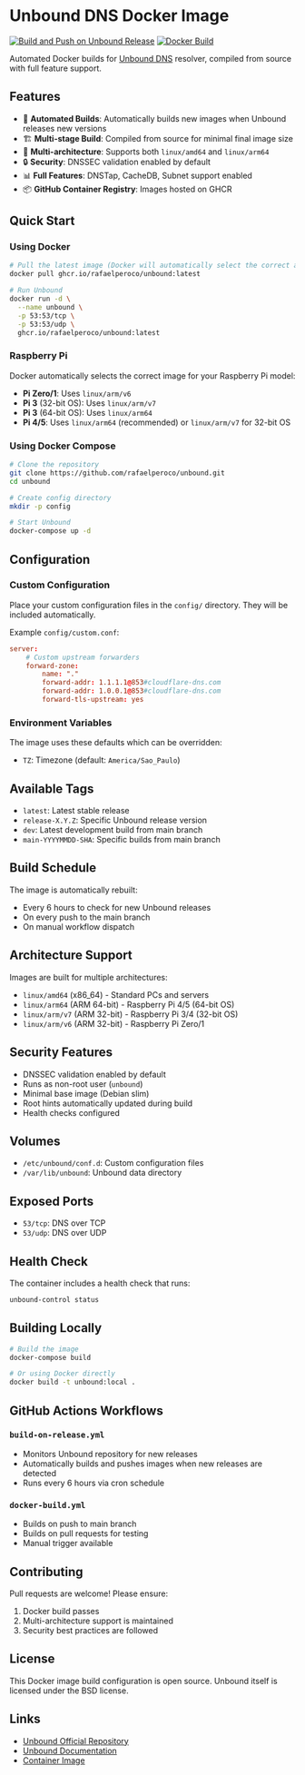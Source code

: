 # Unbound DNS Docker Image

[![Build and Push on Unbound Release](https://github.com/rafaelperoco/unbound/actions/workflows/build-on-release.yml/badge.svg)](https://github.com/rafaelperoco/unbound/actions/workflows/build-on-release.yml)
[![Docker Build](https://github.com/rafaelperoco/unbound/actions/workflows/docker-build.yml/badge.svg)](https://github.com/rafaelperoco/unbound/actions/workflows/docker-build.yml)

Automated Docker builds for [Unbound DNS](https://github.com/NLnetLabs/unbound) resolver, compiled from source with full feature support.

## Features

- 🚀 **Automated Builds**: Automatically builds new images when Unbound releases new versions
- 🏗️ **Multi-stage Build**: Compiled from source for minimal final image size
- 🔄 **Multi-architecture**: Supports both `linux/amd64` and `linux/arm64`
- 🔒 **Security**: DNSSEC validation enabled by default
- 📊 **Full Features**: DNSTap, CacheDB, Subnet support enabled
- 📦 **GitHub Container Registry**: Images hosted on GHCR

## Quick Start

### Using Docker

```bash
# Pull the latest image (Docker will automatically select the correct architecture)
docker pull ghcr.io/rafaelperoco/unbound:latest

# Run Unbound
docker run -d \
  --name unbound \
  -p 53:53/tcp \
  -p 53:53/udp \
  ghcr.io/rafaelperoco/unbound:latest
```

### Raspberry Pi

Docker automatically selects the correct image for your Raspberry Pi model:
- **Pi Zero/1**: Uses `linux/arm/v6`
- **Pi 3** (32-bit OS): Uses `linux/arm/v7`
- **Pi 3** (64-bit OS): Uses `linux/arm64`
- **Pi 4/5**: Uses `linux/arm64` (recommended) or `linux/arm/v7` for 32-bit OS

### Using Docker Compose

```bash
# Clone the repository
git clone https://github.com/rafaelperoco/unbound.git
cd unbound

# Create config directory
mkdir -p config

# Start Unbound
docker-compose up -d
```

## Configuration

### Custom Configuration

Place your custom configuration files in the `config/` directory. They will be included automatically.

Example `config/custom.conf`:
```conf
server:
    # Custom upstream forwarders
    forward-zone:
        name: "."
        forward-addr: 1.1.1.1@853#cloudflare-dns.com
        forward-addr: 1.0.0.1@853#cloudflare-dns.com
        forward-tls-upstream: yes
```

### Environment Variables

The image uses these defaults which can be overridden:

- `TZ`: Timezone (default: `America/Sao_Paulo`)

## Available Tags

- `latest`: Latest stable release
- `release-X.Y.Z`: Specific Unbound release version
- `dev`: Latest development build from main branch
- `main-YYYYMMDD-SHA`: Specific builds from main branch

## Build Schedule

The image is automatically rebuilt:
- Every 6 hours to check for new Unbound releases
- On every push to the main branch
- On manual workflow dispatch

## Architecture Support

Images are built for multiple architectures:
- `linux/amd64` (x86_64) - Standard PCs and servers
- `linux/arm64` (ARM 64-bit) - Raspberry Pi 4/5 (64-bit OS)
- `linux/arm/v7` (ARM 32-bit) - Raspberry Pi 3/4 (32-bit OS)
- `linux/arm/v6` (ARM 32-bit) - Raspberry Pi Zero/1

## Security Features

- DNSSEC validation enabled by default
- Runs as non-root user (`unbound`)
- Minimal base image (Debian slim)
- Root hints automatically updated during build
- Health checks configured

## Volumes

- `/etc/unbound/conf.d`: Custom configuration files
- `/var/lib/unbound`: Unbound data directory

## Exposed Ports

- `53/tcp`: DNS over TCP
- `53/udp`: DNS over UDP

## Health Check

The container includes a health check that runs:
```bash
unbound-control status
```

## Building Locally

```bash
# Build the image
docker-compose build

# Or using Docker directly
docker build -t unbound:local .
```

## GitHub Actions Workflows

### `build-on-release.yml`
- Monitors Unbound repository for new releases
- Automatically builds and pushes images when new releases are detected
- Runs every 6 hours via cron schedule

### `docker-build.yml`
- Builds on push to main branch
- Builds on pull requests for testing
- Manual trigger available

## Contributing

Pull requests are welcome! Please ensure:
1. Docker build passes
2. Multi-architecture support is maintained
3. Security best practices are followed

## License

This Docker image build configuration is open source. Unbound itself is licensed under the BSD license.

## Links

- [Unbound Official Repository](https://github.com/NLnetLabs/unbound)
- [Unbound Documentation](https://unbound.docs.nlnetlabs.nl/)
- [Container Image](https://github.com/rafaelperoco/unbound/pkgs/container/unbound)